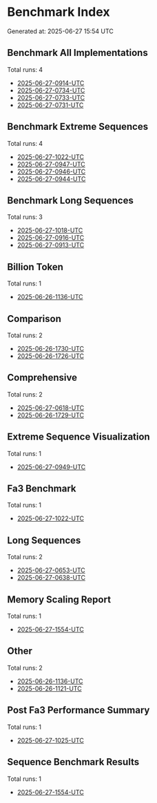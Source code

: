 # Benchmark Index

Generated at: 2025-06-27 15:54 UTC


## Benchmark All Implementations
Total runs: 4

- [2025-06-27-0914-UTC](by-type/benchmark-all-implementations/2025-06-27-0914-UTC/)
- [2025-06-27-0734-UTC](by-type/benchmark-all-implementations/2025-06-27-0734-UTC/)
- [2025-06-27-0733-UTC](by-type/benchmark-all-implementations/2025-06-27-0733-UTC/)
- [2025-06-27-0731-UTC](by-type/benchmark-all-implementations/2025-06-27-0731-UTC/)

## Benchmark Extreme Sequences
Total runs: 4

- [2025-06-27-1022-UTC](by-type/benchmark-extreme-sequences/2025-06-27-1022-UTC/)
- [2025-06-27-0947-UTC](by-type/benchmark-extreme-sequences/2025-06-27-0947-UTC/)
- [2025-06-27-0946-UTC](by-type/benchmark-extreme-sequences/2025-06-27-0946-UTC/)
- [2025-06-27-0944-UTC](by-type/benchmark-extreme-sequences/2025-06-27-0944-UTC/)

## Benchmark Long Sequences
Total runs: 3

- [2025-06-27-1018-UTC](by-type/benchmark-long-sequences/2025-06-27-1018-UTC/)
- [2025-06-27-0916-UTC](by-type/benchmark-long-sequences/2025-06-27-0916-UTC/)
- [2025-06-27-0913-UTC](by-type/benchmark-long-sequences/2025-06-27-0913-UTC/)

## Billion Token
Total runs: 1

- [2025-06-26-1136-UTC](by-type/billion-token/2025-06-26-1136-UTC/)

## Comparison
Total runs: 2

- [2025-06-26-1730-UTC](by-type/comparison/2025-06-26-1730-UTC/)
- [2025-06-26-1726-UTC](by-type/comparison/2025-06-26-1726-UTC/)

## Comprehensive
Total runs: 2

- [2025-06-27-0618-UTC](by-type/comprehensive/2025-06-27-0618-UTC/)
- [2025-06-26-1729-UTC](by-type/comprehensive/2025-06-26-1729-UTC/)

## Extreme Sequence Visualization
Total runs: 1

- [2025-06-27-0949-UTC](by-type/extreme-sequence-visualization/2025-06-27-0949-UTC/)

## Fa3 Benchmark
Total runs: 1

- [2025-06-27-1022-UTC](by-type/fa3-benchmark/2025-06-27-1022-UTC/)

## Long Sequences
Total runs: 2

- [2025-06-27-0653-UTC](by-type/long-sequences/2025-06-27-0653-UTC/)
- [2025-06-27-0638-UTC](by-type/long-sequences/2025-06-27-0638-UTC/)

## Memory Scaling Report
Total runs: 1

- [2025-06-27-1554-UTC](by-type/memory-scaling-report/2025-06-27-1554-UTC/)

## Other
Total runs: 2

- [2025-06-26-1136-UTC](by-type/other/2025-06-26-1136-UTC/)
- [2025-06-26-1121-UTC](by-type/other/2025-06-26-1121-UTC/)

## Post Fa3 Performance Summary
Total runs: 1

- [2025-06-27-1025-UTC](by-type/post-fa3-performance-summary/2025-06-27-1025-UTC/)

## Sequence Benchmark Results
Total runs: 1

- [2025-06-27-1554-UTC](by-type/sequence-benchmark-results/2025-06-27-1554-UTC/)